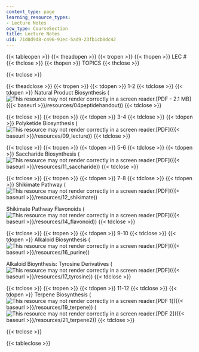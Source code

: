 ```yaml
---
content_type: page
learning_resource_types:
- Lecture Notes
ocw_type: CourseSection
title: Lecture Notes
uid: 71d0d9d8-c496-91ec-5ad9-23fb1cb8dc42
---
```


{{< tableopen >}}
{{< theadopen >}}
{{< tropen >}}
{{< thopen >}}
LEC #
{{< thclose >}}
{{< thopen >}}
TOPICS
{{< thclose >}}

{{< trclose >}}

{{< theadclose >}}
{{< tropen >}}
{{< tdopen >}}
1-2
{{< tdclose >}}
{{< tdopen >}}
Natural Product Biosynthesis (![This resource may not render correctly in a screen reader.](/images/inacessible.gif)[PDF - 2.1 MB]({{< baseurl >}}/resources/04peptidehandout))
{{< tdclose >}}

{{< trclose >}}
{{< tropen >}}
{{< tdopen >}}
3-4
{{< tdclose >}}
{{< tdopen >}}
Polyketide Biosynthesis (![This resource may not render correctly in a screen reader.](/images/inacessible.gif)[PDF]({{< baseurl >}}/resources/09_lecture))
{{< tdclose >}}

{{< trclose >}}
{{< tropen >}}
{{< tdopen >}}
5-6
{{< tdclose >}}
{{< tdopen >}}
Saccharide Biosynthesis (![This resource may not render correctly in a screen reader.](/images/inacessible.gif)[PDF]({{< baseurl >}}/resources/11_saccharide))
{{< tdclose >}}

{{< trclose >}}
{{< tropen >}}
{{< tdopen >}}
7-8
{{< tdclose >}}
{{< tdopen >}}
Shikimate Pathway (![This resource may not render correctly in a screen reader.](/images/inacessible.gif)[PDF]({{< baseurl >}}/resources/12_shikimate))  
  
Shikimate Pathway Flavonoids (![This resource may not render correctly in a screen reader.](/images/inacessible.gif)[PDF]({{< baseurl >}}/resources/14_flavonoid))
{{< tdclose >}}

{{< trclose >}}
{{< tropen >}}
{{< tdopen >}}
9-10
{{< tdclose >}}
{{< tdopen >}}
Alkaloid Biosynthesis (![This resource may not render correctly in a screen reader.](/images/inacessible.gif)[PDF]({{< baseurl >}}/resources/16_purine))  
  
Alkaloid Bioynthesis: Tyrosine Derivatives (![This resource may not render correctly in a screen reader.](/images/inacessible.gif)[PDF]({{< baseurl >}}/resources/17_tyrosine))
{{< tdclose >}}

{{< trclose >}}
{{< tropen >}}
{{< tdopen >}}
11-12
{{< tdclose >}}
{{< tdopen >}}
Terpene Biosynthesis (![This resource may not render correctly in a screen reader.](/images/inacessible.gif)[PDF 1]({{< baseurl >}}/resources/19_terpene)) (![This resource may not render correctly in a screen reader.](/images/inacessible.gif)[PDF 2]({{< baseurl >}}/resources/21_terpene2))
{{< tdclose >}}

{{< trclose >}}

{{< tableclose >}}